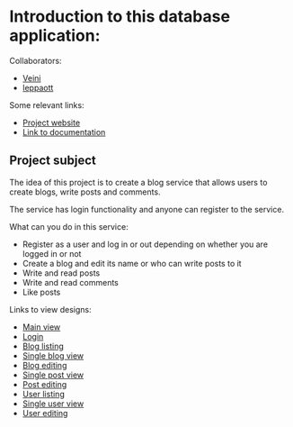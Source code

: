 # Introduction to this database application:

Collaborators:

* [Veini](https://www.github.com/veituomi)
* [leppaott](https://www.github.com/leppaott)

Some relevant links:

* [Project website](https://veituomi.users.cs.helsinki.fi/BlogService)
* [Link to documentation](https://github.com/veituomi/BlogService/blob/master/doc/dokumentaatio.pdf)

## Project subject

The idea of this project is to create a blog service that allows users to create blogs, write posts and comments.

The service has login functionality and anyone can register to the service.

What can you do in this service:

* Register as a user and log in or out depending on whether you are logged in or not
* Create a blog and edit its name or who can write posts to it
* Write and read posts
* Write and read comments
* Like posts

Links to view designs:

* [Main view](https://veituomi.users.cs.helsinki.fi/BlogService)
* [Login](https://veituomi.users.cs.helsinki.fi/BlogService/login)
* [Blog listing](https://veituomi.users.cs.helsinki.fi/BlogService/blog)
* [Single blog view](https://veituomi.users.cs.helsinki.fi/BlogService/blog/1)
* [Blog editing](https://veituomi.users.cs.helsinki.fi/BlogService/blog/edit/1)
* [Single post view](https://veituomi.users.cs.helsinki.fi/BlogService/post/1)
* [Post editing](https://veituomi.users.cs.helsinki.fi/BlogService/post/edit/1)
* [User listing](https://veituomi.users.cs.helsinki.fi/BlogService/user)
* [Single user view](https://veituomi.users.cs.helsinki.fi/BlogService/user/1)
* [User editing](https://veituomi.users.cs.helsinki.fi/BlogService/user/edit/1)